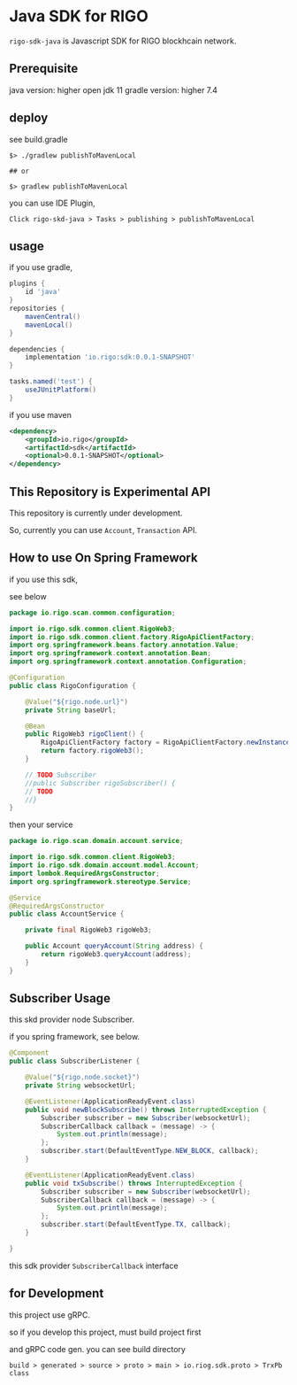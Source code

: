# Java SDK for RIGO

`rigo-sdk-java` is Javascript SDK for RIGO blockhcain network.

## Prerequisite

java version: higher open jdk 11
gradle version: higher 7.4

## deploy

see build.gradle

```shell
$> ./gradlew publishToMavenLocal

## or

$> gradlew publishToMavenLocal
```

you can use IDE Plugin,

```shell
Click rigo-skd-java > Tasks > publishing > publishToMavenLocal
```

## usage

if you use gradle,

```groovy
plugins {
	id 'java'
}
repositories {
	mavenCentral()
	mavenLocal()
}

dependencies {
	implementation 'io.rigo:sdk:0.0.1-SNAPSHOT'
}

tasks.named('test') {
	useJUnitPlatform()
}
```

if you use maven

```xml
<dependency>
    <groupId>io.rigo</groupId>
    <artifactId>sdk</artifactId>
    <optional>0.0.1-SNAPSHOT</optional>
</dependency>
```

## This Repository is Experimental API

This repository is currently under development.

So, currently you can use `Account`, `Transaction` API.

## How to use On Spring Framework

if you use this sdk,

see below

```java
package io.rigo.scan.common.configuration;

import io.rigo.sdk.common.client.RigoWeb3;
import io.rigo.sdk.common.client.factory.RigoApiClientFactory;
import org.springframework.beans.factory.annotation.Value;
import org.springframework.context.annotation.Bean;
import org.springframework.context.annotation.Configuration;

@Configuration
public class RigoConfiguration {

    @Value("${rigo.node.url}")
    private String baseUrl;

    @Bean
    public RigoWeb3 rigoClient() {
        RigoApiClientFactory factory = RigoApiClientFactory.newInstance(baseUrl);
        return factory.rigoWeb3();
    }

    // TODO Subscriber
    //public Subscriber rigoSubscriber() {
    // TODO
    //}
}

```

then your service

```java
package io.rigo.scan.domain.account.service;

import io.rigo.sdk.common.client.RigoWeb3;
import io.rigo.sdk.domain.account.model.Account;
import lombok.RequiredArgsConstructor;
import org.springframework.stereotype.Service;

@Service
@RequiredArgsConstructor
public class AccountService {

    private final RigoWeb3 rigoWeb3;

    public Account queryAccount(String address) {
        return rigoWeb3.queryAccount(address);
    }
}
```

## Subscriber Usage
this skd provider node Subscriber.

if you spring framework, see below.

```java
@Component
public class SubscriberListener {

    @Value("${rigo.node.socket}")
    private String websocketUrl;

    @EventListener(ApplicationReadyEvent.class)
    public void newBlockSubscribe() throws InterruptedException {
        Subscriber subscriber = new Subscriber(websocketUrl);
        SubscriberCallback callback = (message) -> {
            System.out.println(message);
        };
        subscriber.start(DefaultEventType.NEW_BLOCK, callback);
    }

    @EventListener(ApplicationReadyEvent.class)
    public void txSubscribe() throws InterruptedException {
        Subscriber subscriber = new Subscriber(websocketUrl);
        SubscriberCallback callback = (message) -> {
            System.out.println(message);
        };
        subscriber.start(DefaultEventType.TX, callback);
    }

}
```
this sdk provider `SubscriberCallback` interface

## for Development

this project use gRPC.

so if you develop this project, must build project first

and gRPC code gen. you can see build directory

```
build > generated > source > proto > main > io.riog.sdk.proto > TrxPb class
```
